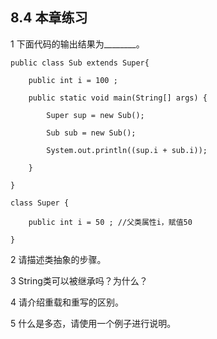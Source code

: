 ## 8.4  本章练习

 

1  下面代码的输出结果为________。
```
public class Sub extends Super{   

​    public int i = 100 ;  

​    public static void main(String[] args) {  

​        Super sup = new Sub();

​        Sub sub = new Sub();

​        System.out.println((sup.i + sub.i));   

​    }   

} 

class Super {   

​    public int i = 50 ; //父类属性i，赋值50  

}
```
2  请描述类抽象的步骤。

 

3  String类可以被继承吗？为什么？

 

 

4  请介绍重载和重写的区别。

 


5  什么是多态，请使用一个例子进行说明。

 